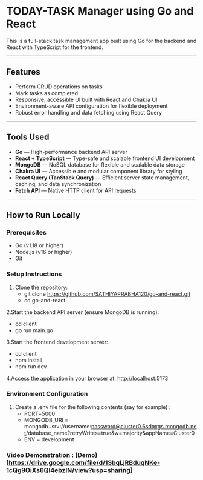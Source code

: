# TODAY-TASK Manager using Go and React

This is a full-stack task management app built using Go for the backend and React with TypeScript for the frontend.

---

## Features

- Perform CRUD operations on tasks  
- Mark tasks as completed  
- Responsive, accessible UI built with React and Chakra UI  
- Environment-aware API configuration for flexible deployment  
- Robust error handling and data fetching using React Query  

---

## Tools Used

- **Go** — High-performance backend API server  
- **React + TypeScript** — Type-safe and scalable frontend UI development  
- **MongoDB** — NoSQL database for flexible and scalable data storage  
- **Chakra UI** — Accessible and modular component library for styling  
- **React Query (TanStack Query)** — Efficient server state management, caching, and data synchronization  
- **Fetch API** — Native HTTP client for API requests   

---

## How to Run Locally

### Prerequisites

- Go (v1.18 or higher)  
- Node.js (v16 or higher)  
- Git  

### Setup Instructions

1. Clone the repository:
   - git clone https://github.com/SATHIYAPRABHA120/go-and-react.git
   - cd go-and-react

2.Start the backend API server (ensure MongoDB is running):
  - cd client 
  - go run main.go

3.Start the frontend development server:
  - cd client
  - npm install
  - npm run dev

4.Access the application in your browser at: http://localhost:5173

### Environment Configuration
1. Create a .env file for the following contents (say for example) :
    - PORT=5000
    - MONGODB_URI = mongodb+srv://username:password@cluster0.6sdqxgs.mongodb.net/database_name?retryWrites=true&w=majority&appName=Cluster0
    - ENV = development

### Video Demonstration : (Demo)[https://drive.google.com/file/d/1SbqLjRBduqNKe-1cQg9OiXs6QI4ebzIN/view?usp=sharing]

   
